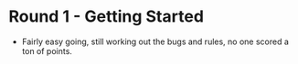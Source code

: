 # Round 1 - Getting Started

* Fairly easy going, still working out the bugs and rules, no one scored a ton of points.
